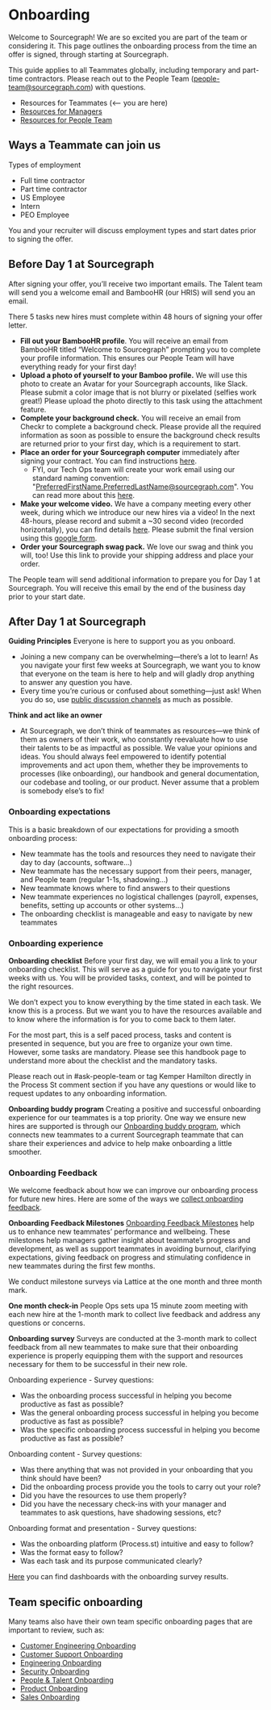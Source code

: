 # Onboarding

Welcome to Sourcegraph! We are so excited you are part of the team or considering it. This page outlines the onboarding process from the time an offer is signed, through starting at Sourcegraph.

This guide applies to all Teammates globally, including temporary and part-time contractors. Please reach out to the People Team (people-team@sourcegraph.com) with questions.

- Resources for Teammates (<-- you are here)
- [Resources for Managers](onboarding-for-hiring-managers.md)
- [Resources for People Team](../../departments/people-talent/people-ops/tools/internal-onboarding.md)

## Ways a Teammate can join us

Types of employment

- Full time contractor
- Part time contractor
- US Employee
- Intern
- PEO Employee

You and your recruiter will discuss employment types and start dates prior to signing the offer.

## Before Day 1 at Sourcegraph

After signing your offer, you’ll receive two important emails. The Talent team will send you a welcome email and BambooHR (our HRIS) will send you an email.

There 5 tasks new hires must complete within 48 hours of signing your offer letter.

- **Fill out your BambooHR profile**. You will receive an email from BambooHR titled “Welcome to Sourcegraph” prompting you to complete your profile information. This ensures our People Team will have everything ready for your first day!
- **Upload a photo of yourself to your Bamboo profile.** We will use this photo to create an Avatar for your Sourcegraph accounts, like Slack. Please submit a color image that is not blurry or pixelated (selfies work great!) Please upload the photo directly to this task using the attachment feature.
- **Complete your background check.** You will receive an email from Checkr to complete a background check. Please provide all the required information as soon as possible to ensure the background check results are returned prior to your first day, which is a requirement to start.
- **Place an order for your Sourcegraph computer** immediately after signing your contract. You can find instructions [here](../../benefits-pay-perks/benefits-perks/spending-company-money.md#computers).
  - FYI, our Tech Ops team will create your work email using our standard naming convention: "PreferredFirstName.PreferredLastName@sourcegraph.com". You can read more about this [here](../../departments/people-talent/email-changes.md#sts=Email%20Changes).
- **Make your welcome video.** We have a company meeting every other week, during which we introduce our new hires via a video! In the next 48-hours, please record and submit a ~30 second video (recorded horizontally), you can find details [here](../working-at-sourcegraph/before-start.md#-make-your-welcome-video). Please submit the final version using this [google form](https://docs.google.com/forms/d/e/1FAIpQLSfH6DQORMhFO7CLzqYaOCSFKE79QAdSW_Sr1WLzk4hhtpCFpw/viewform?usp=sf_link).
- **Order your Sourcegraph swag pack.** We love our swag and think you will, too! Use this link to provide your shipping address and place your order.

The People team will send additional information to prepare you for Day 1 at Sourcegraph. You will receive this email by the end of the business day prior to your start date.

## After Day 1 at Sourcegraph

**Guiding Principles**
Everyone is here to support you as you onboard.

- Joining a new company can be overwhelming—there’s a lot to learn! As you navigate your first few weeks at Sourcegraph, we want you to know that everyone on the team is here to help and will gladly drop anything to answer any question you have.
- Every time you’re curious or confused about something—just ask! When you do so, use [public discussion channels](..//communication/team_chat.md#avoid_private_messages) as much as possible.

**Think and act like an owner**

- At Sourcegraph, we don’t think of teammates as resources—we think of them as owners of their work, who constantly reevaluate how to use their talents to be as impactful as possible. We value your opinions and ideas. You should always feel empowered to identify potential improvements and act upon them, whether they be improvements to processes (like onboarding), our handbook and general documentation, our codebase and tooling, or our product.
  Never assume that a problem is somebody else’s to fix!

### Onboarding expectations

This is a basic breakdown of our expectations for providing a smooth onboarding process:

- New teammate has the tools and resources they need to navigate their day to day (accounts, software…)
- New teammate has the necessary support from their peers, manager, and People team (regular 1-1s, shadowing…)
- New teammate knows where to find answers to their questions
- New teammate experiences no logistical challenges (payroll, expenses, benefits, setting up accounts or other systems…)
- The onboarding checklist is manageable and easy to navigate by new teammates

### Onboarding experience

**Onboarding checklist**
Before your first day, we will email you a link to your onboarding checklist. This will serve as a guide for you to navigate your first weeks with us. You will be provided tasks, context, and will be pointed to the right resources.

We don’t expect you to know everything by the time stated in each task. We know this is a process. But we want you to have the resources available and to know where the information is for you to come back to them later.

For the most part, this is a self paced process, tasks and content is presented in sequence, but you are free to organize your own time. However, some tasks are mandatory. Please see this handbook page to understand more about the checklist and the mandatory tasks.

Please reach out in #ask-people-team or tag Kemper Hamilton directly in the Process St comment section if you have any questions or would like to request updates to any onboarding information.

**Onboarding buddy program**
Creating a positive and successful onboarding experience for our teammates is a top priority. One way we ensure new hires are supported is through our [Onboarding buddy program](../onboarding/buddy-program.md), which connects new teammates to a current Sourcegraph teammate that can share their experiences and advice to help make onboarding a little smoother.

### Onboarding Feedback

We welcome feedback about how we can improve our onboarding process for future new hires. Here are some of the ways we [collect onboarding feedback](../onboarding/onboarding-reviews.md).

**Onboarding Feedback Milestones**
[Onboarding Feedback Milestones](../onboarding/onboarding-feedback-milestones.md) help us to enhance new teammates’ performance and wellbeing. These milestones help managers gather insight about teammate’s progress and development, as well as support teammates in avoiding burnout, clarifying expectations, giving feedback on progress and stimulating confidence in new teammates during the first few months.

We conduct milestone surveys via Lattice at the one month and three month mark.

**One month check-in**
People Ops sets upa 15 minute zoom meeting with each new hire at the 1-month mark to collect live feedback and address any questions or concerns.

**Onboarding survey**
Surveys are conducted at the 3-month mark to collect feedback from all new teammates to make sure that their onboarding experience is properly equipping them with the support and resources necessary for them to be successful in their new role.

Onboarding experience - Survey questions:

- Was the onboarding process successful in helping you become productive as fast as possible?
- Was the general onboarding process successful in helping you become productive as fast as possible?
- Was the specific onboarding process successful in helping you become productive as fast as possible?

Onboarding content - Survey questions:

- Was there anything that was not provided in your onboarding that you think should have been?
- Did the onboarding process provide you the tools to carry out your role?
- Did you have the resources to use them properly?
- Did you have the necessary check-ins with your manager and teammates to ask questions, have shadowing sessions, etc?

Onboarding format and presentation - Survey questions:

- Was the onboarding platform (Process.st) intuitive and easy to follow?
- Was the format easy to follow?
- Was each task and its purpose communicated clearly?

[Here](https://docs.google.com/spreadsheets/d/1UVfc47SEhH_DhvqMvA9iYDVhCjnynDiJI_5GcsnwU_4/edit#gid=1710753865) you can find dashboards with the onboarding survey results.

## Team specific onboarding

Many teams also have their own team specific onboarding pages that are important to review, such as:

- [Customer Engineering Onboarding](../../departments/technical-success/ce/onboarding/index.md)
- [Customer Support Onboarding](../../departments/technical-success/support/onboarding/index.md)
- [Engineering Onboarding](../../departments/engineering/dev/onboarding/index.md)
- [Security Onboarding](../../departments/security/security-onboarding.md#security-onboarding)
- [People & Talent Onboarding](../../departments/people-talent/onboarding/index.md)
- [Product Onboarding](../../departments/engineering/product/onboarding/index.md)
- [Sales Onboarding](../../departments/sales/onboarding/index.md#sales-team-onboarding)
